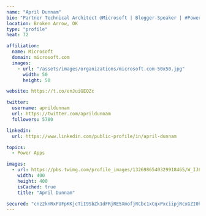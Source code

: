 ```yaml
---
name: "April Dunnam"
bio: "Partner Technical Architect @Microsoft | Blogger-Speaker | #PowerApps, #PowerAutomate, #Office365, #SharePoint | #WIT | #Karaoke Queen"
location: Broken Arrow, OK
type: "profile"
heat: 72

affiliation:
  name: Microsoft
  domain: microsoft.com
  images:
    - url: "/assets/images/organizations/microsoft.com-50x50.jpg"
      width: 50
      height: 50

website: https://t.co/enJuiGEQZc

twitter:
  username: aprildunnam
  url: https://twitter.com/aprildunnam
  followers: 5780

linkedin:
  url: https://www.linkedin.com/public-profile/in/april-dunnam

topics:
  - Power Apps

images:
  - url: https://pbs.twimg.com/profile_images/1326986540329918465/W_IJ6Ih2_400x400.jpg
    width: 400
    height: 400
    isCached: true
    title: "April Dunnam"

secured: "cnz2knRxFUFpKKjcTiI9SbZk1dFRjRE5XmofjRCbc1xCqxPxciipjRcxGZI0hXEmhoh+SIh86OWhM9Mgp0wpb7CoIhYtDRYh7uo+mOdDSSNcXbNp9sYSm+NPXJegrOqCKSggb0G6eclnrQwnq6Q030R1fGzzQSpPkxCFwGeJ8s1DOoZq7paFMYdVxiZGKOQOSnlTEeC3XxWm9dk0UsDavu1S9OisytyH4P6mKhJorv9VkW0O64fsQXrVYwPdFohYidEBhgo+se/lDMCX806qvwi7hDWvhvifDNoTY0oVvVTfmoaA/+DzqO03MRriepmxzCGyOIaPMZbzeACl92yt8p8GH0QtHQHWvLClFMkWCYUwqPdXkmUo2Ep2PB3RFV8yPfxeGJM1rmX2QjKVCoKyojm/E9NzyuV6R/V3ZUomPaQ=;HY71tApcxS15+qYAFs1WgQ=="
---
```


